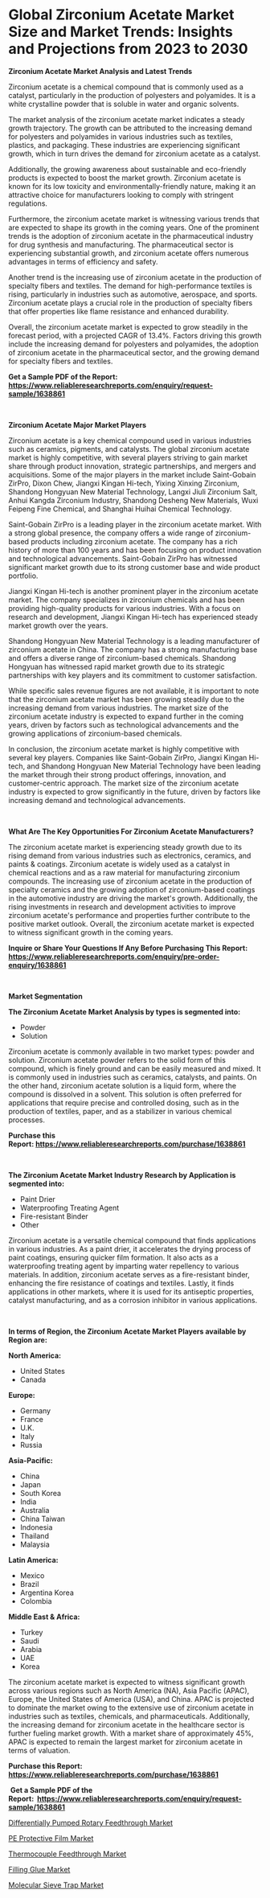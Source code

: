 <p><h1>Global Zirconium Acetate Market Size and Market Trends: Insights and Projections from 2023 to 2030</h1></p><p><strong>Zirconium Acetate Market Analysis and Latest Trends</strong></p>
<p><p>Zirconium acetate is a chemical compound that is commonly used as a catalyst, particularly in the production of polyesters and polyamides. It is a white crystalline powder that is soluble in water and organic solvents.</p><p>The market analysis of the zirconium acetate market indicates a steady growth trajectory. The growth can be attributed to the increasing demand for polyesters and polyamides in various industries such as textiles, plastics, and packaging. These industries are experiencing significant growth, which in turn drives the demand for zirconium acetate as a catalyst.</p><p>Additionally, the growing awareness about sustainable and eco-friendly products is expected to boost the market growth. Zirconium acetate is known for its low toxicity and environmentally-friendly nature, making it an attractive choice for manufacturers looking to comply with stringent regulations.</p><p>Furthermore, the zirconium acetate market is witnessing various trends that are expected to shape its growth in the coming years. One of the prominent trends is the adoption of zirconium acetate in the pharmaceutical industry for drug synthesis and manufacturing. The pharmaceutical sector is experiencing substantial growth, and zirconium acetate offers numerous advantages in terms of efficiency and safety.</p><p>Another trend is the increasing use of zirconium acetate in the production of specialty fibers and textiles. The demand for high-performance textiles is rising, particularly in industries such as automotive, aerospace, and sports. Zirconium acetate plays a crucial role in the production of specialty fibers that offer properties like flame resistance and enhanced durability.</p><p>Overall, the zirconium acetate market is expected to grow steadily in the forecast period, with a projected CAGR of 13.4%. Factors driving this growth include the increasing demand for polyesters and polyamides, the adoption of zirconium acetate in the pharmaceutical sector, and the growing demand for specialty fibers and textiles.</p></p>
<p><strong>Get a Sample PDF of the Report:&nbsp; <a href="https://www.reliableresearchreports.com/enquiry/request-sample/1638861">https://www.reliableresearchreports.com/enquiry/request-sample/1638861</a></strong></p>
<p>&nbsp;</p>
<p><strong>Zirconium Acetate Major Market Players</strong></p>
<p><p>Zirconium acetate is a key chemical compound used in various industries such as ceramics, pigments, and catalysts. The global zirconium acetate market is highly competitive, with several players striving to gain market share through product innovation, strategic partnerships, and mergers and acquisitions. Some of the major players in the market include Saint-Gobain ZirPro, Dixon Chew, Jiangxi Kingan Hi-tech, Yixing Xinxing Zirconium, Shandong Hongyuan New Material Technology, Langxi Jiuli Zirconium Salt, Anhui Kangda Zirconium Industry, Shandong Desheng New Materials, Wuxi Feipeng Fine Chemical, and Shanghai Huihai Chemical Technology.</p><p>Saint-Gobain ZirPro is a leading player in the zirconium acetate market. With a strong global presence, the company offers a wide range of zirconium-based products including zirconium acetate. The company has a rich history of more than 100 years and has been focusing on product innovation and technological advancements. Saint-Gobain ZirPro has witnessed significant market growth due to its strong customer base and wide product portfolio.</p><p>Jiangxi Kingan Hi-tech is another prominent player in the zirconium acetate market. The company specializes in zirconium chemicals and has been providing high-quality products for various industries. With a focus on research and development, Jiangxi Kingan Hi-tech has experienced steady market growth over the years.</p><p>Shandong Hongyuan New Material Technology is a leading manufacturer of zirconium acetate in China. The company has a strong manufacturing base and offers a diverse range of zirconium-based chemicals. Shandong Hongyuan has witnessed rapid market growth due to its strategic partnerships with key players and its commitment to customer satisfaction.</p><p>While specific sales revenue figures are not available, it is important to note that the zirconium acetate market has been growing steadily due to the increasing demand from various industries. The market size of the zirconium acetate industry is expected to expand further in the coming years, driven by factors such as technological advancements and the growing applications of zirconium-based chemicals.</p><p>In conclusion, the zirconium acetate market is highly competitive with several key players. Companies like Saint-Gobain ZirPro, Jiangxi Kingan Hi-tech, and Shandong Hongyuan New Material Technology have been leading the market through their strong product offerings, innovation, and customer-centric approach. The market size of the zirconium acetate industry is expected to grow significantly in the future, driven by factors like increasing demand and technological advancements.</p></p>
<p>&nbsp;</p>
<p><strong>What Are The Key Opportunities For Zirconium Acetate Manufacturers?</strong></p>
<p><p>The zirconium acetate market is experiencing steady growth due to its rising demand from various industries such as electronics, ceramics, and paints & coatings. Zirconium acetate is widely used as a catalyst in chemical reactions and as a raw material for manufacturing zirconium compounds. The increasing use of zirconium acetate in the production of specialty ceramics and the growing adoption of zirconium-based coatings in the automotive industry are driving the market's growth. Additionally, the rising investments in research and development activities to improve zirconium acetate's performance and properties further contribute to the positive market outlook. Overall, the zirconium acetate market is expected to witness significant growth in the coming years.</p></p>
<p><strong>Inquire or Share Your Questions If Any Before Purchasing This Report: <a href="https://www.reliableresearchreports.com/enquiry/pre-order-enquiry/1638861">https://www.reliableresearchreports.com/enquiry/pre-order-enquiry/1638861</a></strong></p>
<p>&nbsp;</p>
<p><strong>Market Segmentation</strong></p>
<p><strong>The Zirconium Acetate Market Analysis by types is segmented into:</strong></p>
<p><ul><li>Powder</li><li>Solution</li></ul></p>
<p><p>Zirconium acetate is commonly available in two market types: powder and solution. Zirconium acetate powder refers to the solid form of this compound, which is finely ground and can be easily measured and mixed. It is commonly used in industries such as ceramics, catalysts, and paints. On the other hand, zirconium acetate solution is a liquid form, where the compound is dissolved in a solvent. This solution is often preferred for applications that require precise and controlled dosing, such as in the production of textiles, paper, and as a stabilizer in various chemical processes.</p></p>
<p><strong>Purchase this Report:&nbsp;<a href="https://www.reliableresearchreports.com/purchase/1638861">https://www.reliableresearchreports.com/purchase/1638861</a></strong></p>
<p>&nbsp;</p>
<p><strong>The Zirconium Acetate Market Industry Research by Application is segmented into:</strong></p>
<p><ul><li>Paint Drier</li><li>Waterproofing Treating Agent</li><li>Fire-resistant Binder</li><li>Other</li></ul></p>
<p><p>Zirconium acetate is a versatile chemical compound that finds applications in various industries. As a paint drier, it accelerates the drying process of paint coatings, ensuring quicker film formation. It also acts as a waterproofing treating agent by imparting water repellency to various materials. In addition, zirconium acetate serves as a fire-resistant binder, enhancing the fire resistance of coatings and textiles. Lastly, it finds applications in other markets, where it is used for its antiseptic properties, catalyst manufacturing, and as a corrosion inhibitor in various applications.</p></p>
<p>&nbsp;</p>
<p><strong>In terms of Region, the Zirconium Acetate Market Players available by Region are:</strong></p>
<p>
    <p> <strong> North America: </strong>
        <ul>
            <li>United States</li>
            <li>Canada</li>
        </ul>
        </p> 
    <p> <strong> Europe: </strong>
        <ul>
            <li>Germany</li>
            <li>France</li>
            <li>U.K.</li>
            <li>Italy</li>
            <li>Russia</li>
        </ul>
        </p> 
    <p> <strong> Asia-Pacific: </strong>
        <ul>
            <li>China</li>
            <li>Japan</li>
            <li>South Korea</li>
            <li>India</li>
            <li>Australia</li>
            <li>China Taiwan</li>
            <li>Indonesia</li>
            <li>Thailand</li>
            <li>Malaysia</li>
        </ul>
        </p> 
    <p> <strong> Latin America: </strong>
        <ul>
            <li>Mexico</li>
            <li>Brazil</li>
            <li>Argentina Korea</li>
            <li>Colombia</li>
        </ul>
        </p> 
    <p> <strong> Middle East & Africa: </strong>
        <ul>
            <li>Turkey</li>
            <li>Saudi</li>
            <li>Arabia</li>
            <li>UAE</li>
            <li>Korea</li>
        </ul>
    </p>
    </p>
<p><p>The zirconium acetate market is expected to witness significant growth across various regions such as North America (NA), Asia Pacific (APAC), Europe, the United States of America (USA), and China. APAC is projected to dominate the market owing to the extensive use of zirconium acetate in industries such as textiles, chemicals, and pharmaceuticals. Additionally, the increasing demand for zirconium acetate in the healthcare sector is further fueling market growth. With a market share of approximately 45%, APAC is expected to remain the largest market for zirconium acetate in terms of valuation.</p></p>
<p><strong>Purchase this Report: <a href="https://www.reliableresearchreports.com/purchase/1638861">https://www.reliableresearchreports.com/purchase/1638861</a></strong></p>
<p>&nbsp;<strong>Get a Sample PDF of the Report:&nbsp;&nbsp;<a href="https://www.reliableresearchreports.com/enquiry/request-sample/1638861">https://www.reliableresearchreports.com/enquiry/request-sample/1638861</a></strong></p>
<p><strong></strong></p>
<p><p><a href="https://medium.com/@oletawunsch/differentially-pumped-rotary-feedthrough-market-size-and-market-trends-complete-industry-overview-0d855cdca068">Differentially Pumped Rotary Feedthrough Market</a></p><p><a href="https://github.com/AKSHATREPORTPRIME/Market-Research-Report-List-1/blob/main/pe-protective-film-market.md">PE Protective Film Market</a></p><p><a href="https://medium.com/@kimwalker82/thermocouple-feedthrough-market-furnishes-information-on-market-share-market-trends-and-market-df6050f05de2">Thermocouple Feedthrough Market</a></p><p><a href="https://github.com/Chiragrp26/Market-Research-Report-List-1/blob/main/filling-glue-market.md">Filling Glue Market</a></p><p><a href="https://medium.com/@abdulkoss1954/decoding-molecular-sieve-trap-market-metrics-market-share-trends-and-growth-patterns-9cb2c48fe5b0">Molecular Sieve Trap Market</a></p></p>